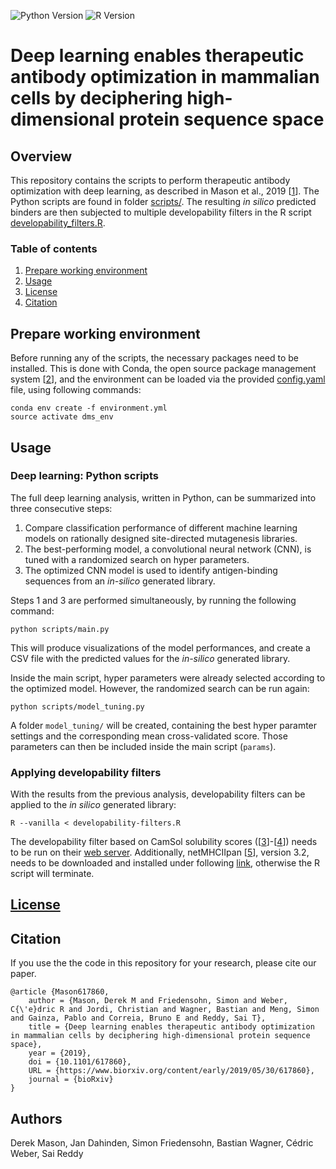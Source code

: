 ![Python Version](https://img.shields.io/badge/Python%20Version-3.7.1-blue.svg)
![R Version](https://img.shields.io/badge/R%20Version-3.6.1-green.svg)

# Deep learning enables therapeutic antibody optimization in mammalian cells by deciphering high-dimensional protein sequence space

## Overview

This repository contains the scripts to perform therapeutic antibody optimization with deep learning, as described in Mason et al., 2019 [[1](https://www.biorxiv.org/content/10.1101/617860v2.abstract)]. The Python scripts are found in folder [scripts/](scripts/). The resulting *in silico* predicted binders are then subjected to multiple developability filters in the R script [developability_filters.R](developability_filters.R).

### Table of contents

1. [Prepare working environment](#prepare-working-environment)
2. [Usage](#usage)
3. [License](#license)
4. [Citation](#citation)

## Prepare working environment

Before running any of the scripts, the necessary packages need to be installed. This is done with Conda, the open source package management system [[2](https://docs.conda.io/)], and the environment can be loaded via the provided [config.yaml](config.yaml) file, using following commands:

```
conda env create -f environment.yml
source activate dms_env
```

## Usage

### Deep learning: Python scripts

The full deep learning analysis, written in Python, can be summarized into three consecutive steps:

 1. Compare classification performance of different machine learning models on rationally designed site-directed mutagenesis libraries.
 2. The best-performing model, a convolutional neural network (CNN), is tuned with a randomized search on hyper parameters.
 3. The optimized CNN model is used to identify antigen-binding sequences from an *in-silico* generated library.

Steps 1 and 3 are performed simultaneously, by running the following command:

`python scripts/main.py`

This will produce visualizations of the model performances, and create a CSV file with the predicted values for the *in-silico* generated library.

Inside the main script, hyper parameters were already selected according to the optimized model. However, the randomized search can be run again:

`python scripts/model_tuning.py`

A folder `model_tuning/` will be created, containing the best hyper paramter settings and the corresponding mean cross-validated score. Those parameters can then be included inside the main script (`params`).

### Applying developability filters

With the results from the previous analysis, developability filters can be applied to the *in silico* generated library:

`R --vanilla < developability-filters.R`

The developability filter based on CamSol solubility scores ([[3](http://dx.doi.org/10.1016/j.jmb.2014.09.026)]-[[4](https://www.nature.com/articles/s41598-017-07800-w)]) needs to be run on their [web server](http://www-mvsoftware.ch.cam.ac.uk/index.php/camsolintrinsic). Additionally, netMHCIIpan [[5](https://www.ncbi.nlm.nih.gov/pubmed/29315598)], version 3.2, needs to be downloaded and installed under following [link](https://services.healthtech.dtu.dk/service.php?NetMHCIIpan-3.2), otherwise the R script will terminate.

## [License](https://raw.githubusercontent.com/dahjan/DMS_opt/master/LICENSE.md)

## Citation

If you use the the code in this repository for your research, please cite our paper.

```
@article {Mason617860,
	author = {Mason, Derek M and Friedensohn, Simon and Weber, C{\'e}dric R and Jordi, Christian and Wagner, Bastian and Meng, Simon and Gainza, Pablo and Correia, Bruno E and Reddy, Sai T},
	title = {Deep learning enables therapeutic antibody optimization in mammalian cells by deciphering high-dimensional protein sequence space},
	year = {2019},
	doi = {10.1101/617860},
	URL = {https://www.biorxiv.org/content/early/2019/05/30/617860},
	journal = {bioRxiv}
}
```

## Authors

Derek Mason, Jan Dahinden, Simon Friedensohn, Bastian Wagner, Cédric Weber, Sai Reddy
